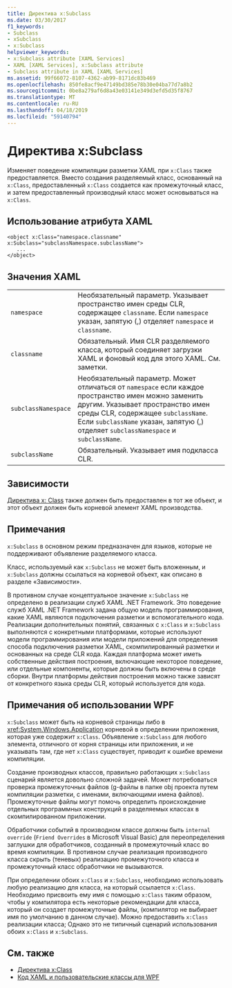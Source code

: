 ```yaml
---
title: Директива x:Subclass
ms.date: 03/30/2017
f1_keywords:
- Subclass
- xSubclass
- x:Subclass
helpviewer_keywords:
- x:Subclass attribute [XAML Services]
- XAML [XAML Services], x:Subclass attribute
- Subclass attribute in XAML [XAML Services]
ms.assetid: 99f66072-8107-4362-ab99-8171dc83b469
ms.openlocfilehash: 850fe8acf9e47149bd385e78b30e04ba77d7a8b2
ms.sourcegitcommit: 0be8a279af6d8a43e03141e349d3efd5d35f8767
ms.translationtype: MT
ms.contentlocale: ru-RU
ms.lasthandoff: 04/18/2019
ms.locfileid: "59140794"
---
```

# <a name="xsubclass-directive"></a>Директива x:Subclass
Изменяет поведение компиляции разметки XAML при `x:Class` также предоставляется. Вместо создания разделяемый класс, основанный на `x:Class`, предоставленный `x:Class` создается как промежуточный класс, и затем предоставленный производный класс может основываться на `x:Class`.  
  
## <a name="xaml-attribute-usage"></a>Использование атрибута XAML  
  
```  
<object x:Class="namespace.classname" x:Subclass="subclassNamespace.subclassName">  
   ...  
</object>  
```  
  
## <a name="xaml-values"></a>Значения XAML  
  
|||  
|-|-|  
|`namespace`|Необязательный параметр. Указывает пространство имен среды CLR, содержащее `classname`. Если `namespace` указан, запятую (,) отделяет `namespace` и `classname`.|  
|`classname`|Обязательный. Имя CLR разделяемого класса, который соединяет загрузки XAML и фоновый код для этого XAML. См. заметки.|  
|`subclassNamespace`|Необязательный параметр. Может отличаться от `namespace` если каждое пространство имен можно заменить другим. Указывает пространство имен среды CLR, содержащее `subclassName`. Если `subclassName` указан, запятую (,) отделяет `subclassNamespace` и `subclassName`.|  
|`subclassName`|Обязательный. Указывает имя подкласса CLR.|  
  
## <a name="dependencies"></a>Зависимости  
 [Директива x: Class](x-class-directive.md) также должен быть предоставлен в тот же объект, и этот объект должен быть корневой элемент XAML производства.  
  
## <a name="remarks"></a>Примечания  
 `x:Subclass` в основном режим предназначен для языков, которые не поддерживают объявление разделяемого класса.  
  
 Класс, используемый как `x:Subclass` не может быть вложенным, и `x:Subclass` должны ссылаться на корневой объект, как описано в разделе «Зависимости».  
  
 В противном случае концептуальное значение `x:Subclass` не определено в реализации служб XAML .NET Framework. Это поведение служб XAML .NET Framework задана общую модель программирования, какие XAML являются подключения разметки и вспомогательного кода. Реализации дополнительных понятий, связанных с `x:Class` и `x:Subclass` выполняются с конкретными платформами, которые используют модели программирования или модели приложений для определения способа подключения разметки XAML, скомпилированный разметки и основанных на среде CLR кода. Каждая платформа может иметь собственные действия построения, включающие некоторое поведение, или отдельные компоненты, которые должны быть включены в среде сборки. Внутри платформы действия построения можно также зависят от конкретного языка среды CLR, который используется для кода.  
  
## <a name="wpf-usage-notes"></a>Примечания об использовании WPF  
 `x:Subclass` может быть на корневой страницы либо в <xref:System.Windows.Application> корневой в определении приложения, которая уже содержит `x:Class`. Объявление `x:Subclass` для любого элемента, отличного от корня страницы или приложения, и не указывать там, где нет `x:Class` существует, приводит к ошибке времени компиляции.  
  
 Создание производных классов, правильно работающих `x:Subclass` сценарий является довольно сложной задачей. Может потребоваться проверка промежуточных файлов (g-файлы в папке obj проекта путем компиляции разметки, с именами, включающими имена файлов). Промежуточные файлы могут помочь определить происхождение отдельных программных конструкций в разделяемых классах в скомпилированном приложении.  
  
 Обработчики событий в производном классе должны быть `internal override` (`Friend Overrides` в Microsoft Visual Basic) для переопределения заглушки для обработчиков, созданный в промежуточный класс во время компиляции. В противном случае реализация производного класса скрыть (теневых) реализацию промежуточного класса и промежуточный класс обработчики не вызываются.  
  
 При определении обоих `x:Class` и `x:Subclass`, необходимо использовать любую реализацию для класса, на который ссылается `x:Class`. Необходимо присвоить ему имя с помощью `x:Class` таким образом, чтобы у компилятора есть некоторые рекомендации для класса, который он создает промежуточные файлы, (компилятор не выбирает имя по умолчанию в данном случае). Можно предоставить `x:Class` реализации класса; Однако это не типичный сценарий использования обоих `x:Class` и `x:Subclass`.  
  
## <a name="see-also"></a>См. также

- [Директива x:Class](x-class-directive.md)
- [Код XAML и пользовательские классы для WPF](../wpf/advanced/xaml-and-custom-classes-for-wpf.md)
